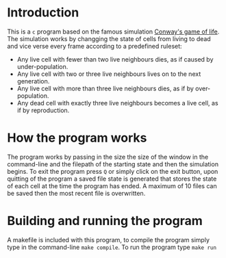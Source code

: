 <h1>Introduction</h1>
<p>
  This is a <code>c</code> program based on the famous simulation <a href="https://en.wikipedia.org/wiki/Conway's_Game_of_Life" target = "_blank">Conway's game of life</a>. The     simulation works by changging the state of cells from living to dead and vice verse every frame according to a predefined ruleset:
</p>
  <ul>
    <li>Any live cell with fewer than two live neighbours dies, as if caused by under-population.</li>
    <li>Any live cell with two or three live neighbours lives on to the next generation.</li>
    <li>Any live cell with more than three live neighbours dies, as if by over-population.</li>
    <li>Any dead cell with exactly three live neighbours becomes a live cell, as if by reproduction.</li>
  </uL>

<h1>How the program works</h1>
<p>
  The program works by passing in the size the size of the window in the command-line and the filepath of the starting state and then the simulation begins. To exit the program     press <code>Q</code> or simply click on the exit button, upon quitting of the program a saved file state is generated that stores the state of each cell at the time the           program has ended. A maximum of 10 files can be saved then the most recent file is overwritten.
</p>
<h1>Building and running the program</h1>
<p>
  A makefile is included with this program, to compile the program simply type in the command-line <code>make compile</code>. To run the program type <code>make run</code>
</p>
